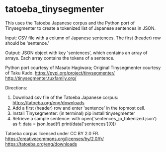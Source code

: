 # tatoeba_tinysegmenter

This uses the Tatoeba Japanese corpus and the Python port of Tinysegmenter to create a tokenized list of Japanese sentences in JSON.

Input: CSV file with a column of Japanese sentences.  The first (header) row should be 'sentence.'

Output: JSON object with key 'sentences', which contains an array of arrays.  Each array contains the tokens of a sentence.

Python port courtesy of Masato Hagiwara; Original Tinysegmenter courtesy of Taku Kudo.
https://pypi.org/project/tinysegmenter/
http://tinysegmenter.tuxfamily.org/

Directions:

1. Download csv file of the Tatoeba Japanese corpus: https://tatoeba.org/eng/downloads 
2. Add a first (header) row and enter 'sentence' in the topmost cell.
3. Install Tinysegmenter: (in terminal) pip install tinysegmenter
4. Retrieve a sample sentence: 
with open('sentences_jp_tokenized.json') as f:
        data = json.load(f)
        print(data['sentences'][0])


Tatoeba corpus licensed under CC BY 2.0 FR.
https://creativecommons.org/licenses/by/2.0/fr/
https://tatoeba.org/eng/downloads
